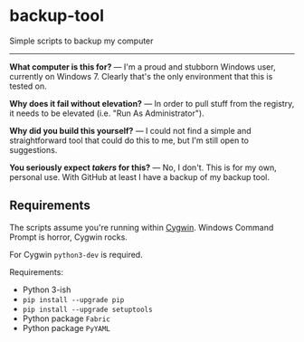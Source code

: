 # backup-tool
Simple scripts to backup my computer

<hr/>

**What computer is this for?** &mdash; I'm a proud and stubborn Windows user, currently on Windows 7. Clearly that's the
 only environment that this is tested on.

**Why does it fail without elevation?** &mdash; In order to pull stuff from the registry, it needs to be elevated (i.e.
 "Run As Administrator").

**Why did you build this yourself?** &mdash; I could not find a simple and straightforward tool that could do this to
 me, but I'm still open to suggestions.

**You seriously expect *takers* for this?** &mdash; No, I don't. This is for my own, personal use. With GitHub at least
 I have a backup of my backup tool.
 
## Requirements

The scripts assume you're running within [Cygwin](https://cygwin.com/). Windows Command Prompt is horror, Cygwin rocks.

For Cygwin `python3-dev` is required.

Requirements:

- Python 3-ish
- `pip install --upgrade pip`
- `pip install --upgrade setuptools`
- Python package `Fabric`
- Python package `PyYAML`
